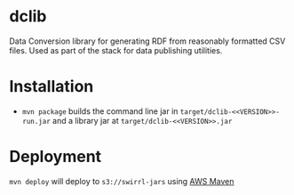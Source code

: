 dclib
=====

Data Conversion library for generating RDF from reasonably formatted CSV files. Used as part of the stack for data publishing utilities.

# Installation

- `mvn package` builds the command line jar in `target/dclib-<<VERSION>>-run.jar` and a library jar at `target/dclib-<<VERSION>>.jar`

# Deployment 

`mvn deploy` will deploy to `s3://swirrl-jars` using [AWS Maven](https://github.com/spring-projects/aws-maven)
